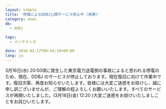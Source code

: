 ```yaml
---
layout: simple
title: '停電によるDDBJ公開サービス停止中 (再開)'
category: news
db:
  - ddbj

tags:
  - メンテナンス

date: 2016-03-17T09:54:19+09:00
lang: ja
---
```


3月16日(水) 20:50頃に発生した東京電力送電側の事故によると思われる停電のため、現在、DDBJ のサービスが停止しております。現在復旧に向けて作業中です。復旧次第、再度お知らせいたします。皆様には大変ご迷惑をお掛けし、誠に申し訳ございませんが、ご理解の程よろしくお願いいたします。<span class="font-red">すべてのサービスが再開いたしました。(3月18日(金) 12:20 )大変ご迷惑をお掛けいたしましことをお詫びいたします。</span>
